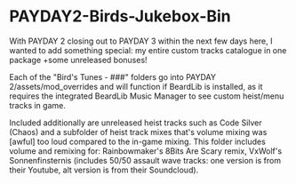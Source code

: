 # PAYDAY2-Birds-Jukebox-Bin
With PAYDAY 2 closing out to PAYDAY 3 within the next few days here, I wanted to add something special: my entire custom tracks catalogue in one package +some unreleased bonuses!

Each of the "Bird's Tunes - ###" folders go into PAYDAY 2/assets/mod_overrides and will function if BeardLib is installed, 
as it requires the integrated BeardLib Music Manager to see custom heist/menu tracks in game.

Included additionally are unreleased heist tracks such as Code Silver (Chaos) and a subfolder of heist track mixes that's volume mixing was [awful] too loud compared to the in-game mixing.
This folder includes volume and remixing for:
Rainbowmaker's 8Bits Are Scary remix,
VxWolf's Sonnenfinsternis (includes 50/50 assault wave tracks: one version is from their Youtube, alt version is from their Soundcloud).
